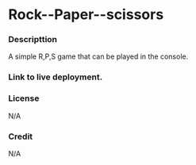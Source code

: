 # Rock--Paper--scissors

### Descripttion
A simple R,P,S game that can be played in the console.

### Link to live deployment.

### License
N/A

### Credit 
N/A
